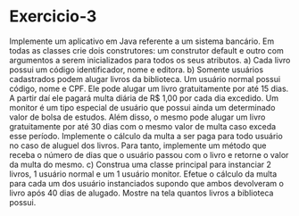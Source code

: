 # Exercicio-3

Implemente um aplicativo em Java referente a um sistema bancário. Em todas as classes crie dois
construtores: um construtor default e outro com argumentos a serem inicializados para todos os seus
atributos.
a) Cada livro possui um código identificador, nome e editora.
b) Somente usuários cadastrados podem alugar livros da biblioteca. Um usuário normal possui código,
nome e CPF. Ele pode alugar um livro gratuitamente por até 15 dias. A partir daí ele pagará multa
diária de R$ 1,00 por cada dia excedido. Um monitor é um tipo especial de usuário que possui ainda
um determinado valor de bolsa de estudos. Além disso, o mesmo pode alugar um livro gratuitamente
por até 30 dias com o mesmo valor de multa caso exceda esse período. Implemente o cálculo da multa
a ser paga para todo usuário no caso de aluguel dos livros. Para tanto, implemente um método que
receba o número de dias que o usuário passou com o livro e retorne o valor da multa do mesmo.
c) Construa uma classe principal para instanciar 2 livros, 1 usuário normal e um 1 usuário monitor.
Efetue o cálculo da multa para cada um dos usuário instanciados supondo que ambos devolveram o
livro após 40 dias de alugado. Mostre na tela quantos livros a biblioteca possui.



